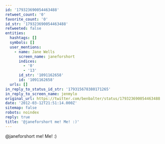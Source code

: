 ```yaml
---
id: '179323690054463488'
retweet_count: '0'
favorite_count: '0'
id_str: '179323690054463488'
retweeted: false
entities:
  hashtags: []
  symbols: []
  user_mentions:
    - name: Jane Wells
      screen_name: janeforshort
      indices:
        - '0'
        - '13'
      id_str: '1091162658'
      id: '1091162658'
  urls: []
in_reply_to_status_id_str: '179315678380171265'
in_reply_to_screen_name: jenmylo
original_url: https://twitter.com/benbalter/status/179323690054463488
date: '2012-03-12T21:51:14.000Z'
sitemap: false
robots: noindex
reply: true
title: '@janeforshort me! Me! :)'
---
```


@janeforshort me! Me! :)